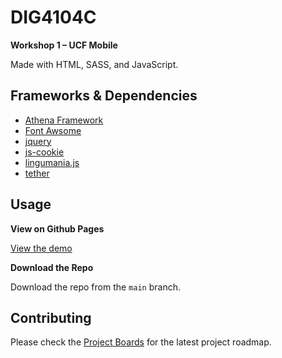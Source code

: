 # DIG4104C
**Workshop 1 – UCF Mobile**

Made with HTML, SASS, and JavaScript.

## Frameworks & Dependencies 
- [Athena Framework](https://github.com/UCF/Athena-Framework)
- [Font Awsome](https://fontawesome.com)
- [jquery](https://github.com/jquery/jquery)
- [js-cookie](https://github.com/js-cookie/js-cookies)
- [lingumania.js](http://www.lingumania.com/index.html)
- [tether](https://github.com/shipshapecode/tether)

## Usage
**View on Github Pages**

[View the demo](https://mikojimnz.github.io/DIG4104C)

**Download the Repo**

Download the repo from the `main` branch.

## Contributing
Please check the [Project Boards](https://github.com/mikojimnz/DIG4104C/projects/1) for the latest project roadmap.